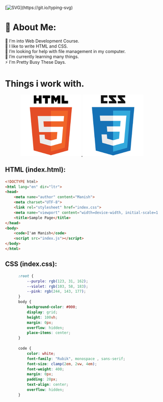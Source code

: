 [![SVG](https://readme-typing-svg.demolab.com?font=Arial+Nova&size=45&duration=1500&pause=1000&color=00ffff&width=720&height=70&lines=Welcome+To+My+Profile,;I+am+Manish+Arya;Nice+To+Meet+You.)](https://git.io/typing-svg)

# 💫 About Me:
🔭 I'm into Web Development Course. <br> 🙌 I like to write HTML and CSS.<br>🤝 I’m looking for help with file management in my computer.<br>🌱 I’m currently learning many things.<br>⚡ I'm Pretty Busy These Days.

# Things i work with.
<div align="center">
<a href="https://www.w3.org/html/" target="_blank" rel="noreferrer"> <img src="https://raw.githubusercontent.com/devicons/devicon/master/icons/html5/html5-original-wordmark.svg" alt="html5" width="200" height="200"/> </a>
<a href="https://www.w3schools.com/css/" target="_blank" rel="noreferrer"> <img src="https://raw.githubusercontent.com/devicons/devicon/master/icons/css3/css3-original-wordmark.svg" alt="css3" width="200" height="200"/> </a>
</div>

## HTML (index.html):
```html
<!DOCTYPE html>
<html lang="en" dir="ltr">
<head>
    <meta name="author" content="Manish">
    <meta charset="UTF-8">
    <link rel="stylesheet" href="index.css">
    <meta name="viewport" content="width=device-width, initial-scale=1.0">
    <title>Sample Page</title>
</head>
<body>
    <code>I'am Manish</code>
    <script src="index.js"></script>
</body>
</html> 

```

## CSS (index.css):
```css
      :root {
          --purple: rgb(123, 31, 162);
          --violet: rgb(103, 58, 183);
          --pink: rgb(244, 143, 177);
      }
      body {
          background-color: #000;
          display: grid;
          height: 100vh;
          margin: 0px;
          overflow: hidden;
          place-items: center;
      }
      
      code {
          color: white;
          font-family: "Rubik", monospace , sans-serif;
          font-size: clamp(2em, 2vw, 4em);
          font-weight: 400;
          margin: 0px;
          padding: 20px;
          text-align: center;
          overflow: hidden;
      }
```
